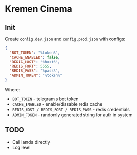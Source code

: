 # Kremen Cinema

## Init

Create `config.dev.json` and `config.prod.json` with configs:

```json
{
  "BOT_TOKEN": "%token%",
  "CACHE_ENABLED": false,
  "REDIS_HOST": "%host%",
  "REDIS_PORT": 5555,
  "REDIS_PASS": "%pass%",
  "ADMIN_TOKEN": "%token%"
}

```

Where:

- `BOT_TOKEN` - telegram's bot token
- `CACHE_ENABLED` - enable/dissable redis cache
- `REDIS_HOST / REDIS_PORT / REDIS_PASS` - redis credentials
- `ADMIN_TOKEN` - randomly generated string for auth in system

## TODO

- Call lamda directly
- Log level
